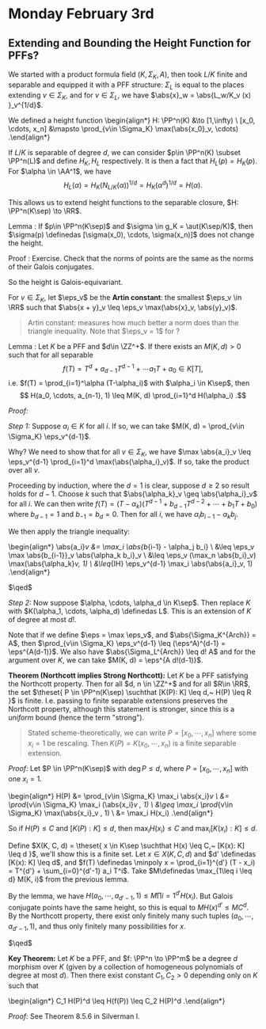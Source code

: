 # Monday February 3rd

## Extending and Bounding the Height Function for PFFs?

We started with a product formula field $(K, \Sigma_K, A)$, then took $L/K$ finite and separable and equipped it with a PFF structure:
$\Sigma_L$ is equal to the places extending $v\in \Sigma_K$, and for $v\in \Sigma_L$, we have $\abs{x}_w = \abs{L_w/K_v (x)  }_v^{1/d}$.

We defined a height function 
\begin{align*}
H: \PP^n(K) &\to [1,\infty) \\
[x_0, \cdots, x_n] &\mapsto \prod_{v\in \Sigma_K} \max(\abs{x_0}_v, \cdots)
.\end{align*}

If $L/K$ is separable of degree $d$, we can consider $p\in \PP^n(K) \subset \PP^n(L)$ and define $H_K, H_L$ respectively.
It is then a fact that $H_L(p) = H_K(p)$.
For $\alpha \in \AA^1$, we have 
$$
H_L(\alpha) = H_K(N_{L/K}(\alpha))^{1/d} = H_K(\alpha^d)^{1/d} = H(\alpha)
.$$

This allows us to extend height functions to the separable closure, $H: \PP^n(K\sep) \to \RR$.

Lemma
: If $p\in \PP^n(K\sep)$ and $\sigma \in g_K = \aut(K\sep/K)$, then $\sigma(p) \definedas [\sigma(x_0), \cdots, \sigma(x_n)]$ does not change the height.

Proof
: Exercise.
	Check that the norms of points are the same as the norms of their Galois conjugates.
	
So the height is Galois-equivariant.

For $v\in \Sigma_K$, let $\eps_v$ be the **Artin constant**: the smallest $\eps_v \in \RR$ such that $\abs{x + y}_v \leq \eps_v \max(\abs{x}_v, \abs{y}_v)$.

> Artin constant: measures how much better a norm does than the triangle inequality.
> Note that $\eps_v = 1$ for ?

Lemma
: Let $K$ be a PFF and $d\in \ZZ^+$.
	If there exists an $M(K, d) > 0$ such that for all separable 
	$$
	f(T) = T^d + a_{d-1}T^{d-1} + \cdots a_1 T + a_0 \in K[T]
	,$$ 
	i.e. $f(T) = \prod_{i=1}^\alpha (T-\alpha_i)$ with $\alpha_i \in K\sep$, then 
	$$
	H(a_0, \cdots, a_{n-1}, 1) \leq M(K, d) \prod_{i=1}^d H(\alpha_i)
	.$$

*Proof:*

*Step 1:*
Suppose $\alpha_i \in K$ for all $i$.
If so, we can take $M(K, d) = \prod_{v\in \Sigma_K} \eps_v^{d-1}$.

Why?
We need to show that for all $v\in \Sigma_K$, we have $\max \abs{a_i}_v \leq \eps_v^{d-1} \prod_{i=1}^d \max(\abs{\alpha_i}_v)$.
If so, take the product over all $v$.

Proceeding by induction, where the $d=1$ is clear, suppose $d\geq 2$ so result holds for $d-1$.
Choose $k$ such that $\abs{\alpha_k}_v \geq \abs{\alpha_i}_v$ for all $i$.
We can then write $f(T) = (T-\alpha_k)( T^{d-1} + b_{d-1}T^{d-2} + \cdots + b_1 T + b_0 )$ where $b_{d-1} = 1$ and $b_{-1} = b_d = 0$.
Then for all $i$, we have $\alpha_i b_{i-1} - \alpha_k b_j$.

We then apply the triangle inequality:

\begin{align*}
\abs{a_i}_v 
&= \max_i \abs{b_{i-1} - \alpha_j b_i} \\
&\leq \eps_v  \max \abs{b_{i-1}}_v \abs{\alpha_k b_i}_v \\
&\leq \eps_v (\max_n \abs{b_i}_v) \max(\abs{\alpha_k}_v, 1) \\
&\leq_{IH} \eps_v^{d-1} \max_i \abs(\abs{a_i}_v, 1)
.\end{align*}

$\qed$

*Step 2:*
Now suppose $\alpha, \cdots, \alpha_d \in K\sep$.
Then replace $K$ with $K(\alpha_1, \cdots, \alpha_d) \definedas L$.
This is an extension of $K$ of degree at most $d!$.

Note that if we define $\eps = \max \eps_v$, and $\abs{\Sigma_K^{Arch}} = A$, then $\prod_{v\in \Sigma_K} \eps_v^{d-1} \leq (\eps^A)^{d-1} = \eps^{A(d-1)}$.
We also have $\abs{\Sigma_L^{Arch}} \leq d! A$ and for the argument over $K$, we can take $M(K, d) = \eps^{A d!(d-1)}$.

**Theorem (Northcott implies Strong Northcott):**
Let $K$ be a PFF satisfying the Northcott property.
Then for all $d, n \in \ZZ^+$ and for all $R\in \RR$, the set $\theset{ P \in \PP^n(K\sep) \suchthat [K(P): K] \leq d,~ H(P) \leq R  }$ is finite.
I.e. passing to finite separable extensions preserves the Northcott property, although this statement is stronger, since this is a *uniform* bound (hence the term "strong").

> Stated scheme-theoretically, we can write $P = [x_0, \cdots, x_n]$ where some $x_i = 1$ be rescaling.
> Then $K(P) = K(x_0, \cdots, x_n)$ is a finite separable extension.

*Proof:*
Let $P \in \PP^n(K\sep)$ with $\deg P \leq d$, where $P = [x_0, \cdots, x_n]$ with one $x_i = 1$.

\begin{align*}
H(P) 
&= \prod_{v\in \Sigma_K} \max_i \abs{x_i}_v \\
&= \prod_{v\in \Sigma_K} \max_i (\abs{x_i}_v  , 1) \\
&\geq \max_i \prod_{v\in \Sigma_K} \max(\abs{x_i}_v  , 1) \\
&= \max_i H(x_i)
.\end{align*}

So if $H(P) \leq C$ and $[K(P):K] \leq d$, then $\max_i H(x_i) \leq C$ and $\max_i [K(x_i): K] \leq d$.

Define $X(K, C, d) = \theset{ x \in K\sep \suchthat H(x) \leq C,~ [K(x): K] \leq d  }$, we'll show this is a finite set.
Let $x \in X(K, C, d)$ and $d' \definedas [K(x): K] \leq d$, and $f(T) \definedas \minpoly x = \prod_{i=1}^{d'} (T - x_i) = T^{d'} + \sum_{i=0}^{d'-1} a_i T^i$.
Take $M\definedas \max_{1\leq i \leq d} M(K, i)$ from the previous lemma.

By the lemma, we have $H(a_0, \cdots, a_{d'-1}, 1) \leq M \prod{i=1}^{d'} H(x_i)$.
But Galois conjugate points have the same height, so this is equal to $M H(x)^{d'} \leq MC^d$.
By the Northcott property, there exist only finitely many such tuples $(a_0, \cdots, a_{d'-1}, 1)$, and thus only finitely many possibilities for $x$.

$\qed$

**Key Theorem:**
Let $K$ be a PFF, and $f: \PP^n \to \PP^m$ be a degree $d$ morphism over $K$ (given by a collection of homogeneous polynomials of degree at most $d$).
Then there exist constant $C_1, C_2 > 0$ depending only on $K$ such that 

\begin{align*}
C_1 H(P)^d \leq H(f(P)) \leq C_2 H(P)^d
.\end{align*}

*Proof:*
See Theorem 8.5.6 in Silverman I.
